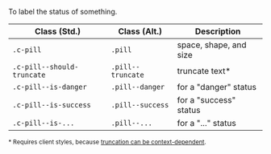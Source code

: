 To label the status of something.

| Class (Std.)               | Class (Alt.)             | Description
| - | - | - |
| `.c-pill`                  | `.pill`                  | space, shape, and size
| `.c-pill--should-truncate` | `.pill--truncate`        | truncate text*
| `.c-pill--is-danger`       | `.pill--danger`          | for a "danger" status
| `.c-pill--is-success`      | `.pill--success`         | for a "success" status
| `.c-pill--is-...`          | `.pill--...`             | for a "..." status

<small>* Requires client styles, because [truncation can be context-dependent](https://tacc-main.atlassian.net/wiki/x/6hpv).</small>

<script src="{{path '/assets/scripts/open-ext-links-in-new-window.js'}}" />
